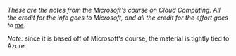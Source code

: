
*These are the notes from the Microsoft's course on Cloud Computing. 
All the credit for the info goes to Microsoft, and all the credit for the effort goes to [me](https://www.linkedin.com/in/anastasia-sosnovskikh/).*

*Note:* since it is based off of Microsoft's course, the material is tightly tied to Azure. 
